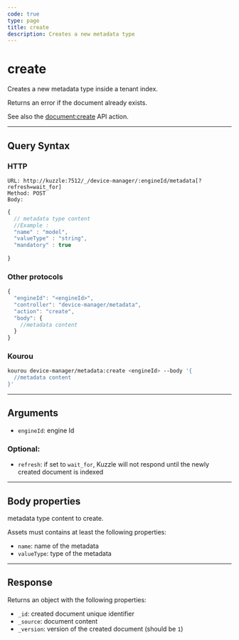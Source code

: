 ```yaml
---
code: true
type: page
title: create
description: Creates a new metadata type
---
```


# create

Creates a new metadata type inside a tenant index.

Returns an error if the document already exists.

See also the [document:create](/core/2/api/controllers/document/create) API action.

---

## Query Syntax

### HTTP

```http
URL: http://kuzzle:7512/_/device-manager/:engineId/metadata[?refresh=wait_for]
Method: POST
Body:
```

```js
{
  // metadata type content
  //Example : 
  "name" : "model",
  "valueType" : "string",
  "mandatory" : true
  
}
```

### Other protocols

```js
{
  "engineId": "<engineId>",
  "controller": "device-manager/metadata",
  "action": "create",
  "body": {
    //metadata content
  }
}
```

### Kourou

```bash
kourou device-manager/metadata:create <engineId> --body '{ 
  //metadata content 
}'
```

---

## Arguments

- `engineId`: engine Id

### Optional:

- `refresh`: if set to `wait_for`, Kuzzle will not respond until the newly created document is indexed

---

## Body properties

metadata type content to create.

Assets must contains at least the following properties:
- `name`: name of the metadata
- `valueType`: type of the metadata

---

## Response

Returns an object with the following properties:

- `_id`: created document unique identifier
- `_source`: document content
- `_version`: version of the created document (should be `1`)

